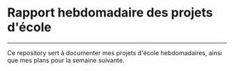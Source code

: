 # Rapport hebdomadaire des projets d'école
--- 
Ce repository sert à documenter mes projets d'école hebdomadaires, ainsi que mes plans pour la semaine suivante.


